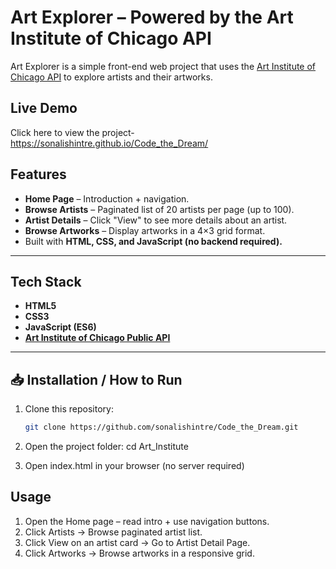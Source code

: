 #  Art Explorer – Powered by the Art Institute of Chicago API

Art Explorer is a simple front-end web project that uses the [Art Institute of Chicago API](https://api.artic.edu/docs/) to explore artists and their artworks.  

## Live Demo
Click here to view the project- https://sonalishintre.github.io/Code_the_Dream/


##  Features
- **Home Page** – Introduction + navigation.  
- **Browse Artists** – Paginated list of 20 artists per page (up to 100).  
- **Artist Details** – Click "View" to see more details about an artist.  
- **Browse Artworks** – Display artworks in a 4×3 grid format.  
- Built with **HTML, CSS, and JavaScript (no backend required).**

---

## Tech Stack
- **HTML5**  
- **CSS3**  
- **JavaScript (ES6)**  
- **[Art Institute of Chicago Public API](https://api.artic.edu/docs/)**  

---

## 📥 Installation / How to Run
1. Clone this repository:
   ```bash
   git clone https://github.com/sonalishintre/Code_the_Dream.git

2. Open the project folder:
   cd Art_Institute

3. Open index.html in your browser (no server required)

## Usage
1. Open the Home page – read intro + use navigation buttons.
2. Click Artists → Browse paginated artist list.
3. Click View on an artist card → Go to Artist Detail Page.
4. Click Artworks → Browse artworks in a responsive grid.

